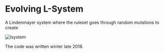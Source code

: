 # Evolving L-System
A Lindenmayer system where the ruleset goes through random mutations to create 

![lsystem](https://i.imgur.com/1OlREFj.png)

The code was written winter late 2018.
